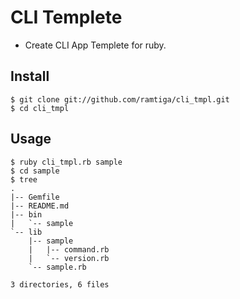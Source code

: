# CLI Templete

* Create CLI App Templete for ruby.


## Install

    $ git clone git://github.com/ramtiga/cli_tmpl.git
    $ cd cli_tmpl


## Usage

    $ ruby cli_tmpl.rb sample
    $ cd sample
    $ tree
    .
    |-- Gemfile
    |-- README.md
    |-- bin
    |   `-- sample
    `-- lib
        |-- sample
        |   |-- command.rb
        |   `-- version.rb
        `-- sample.rb
    
    3 directories, 6 files


